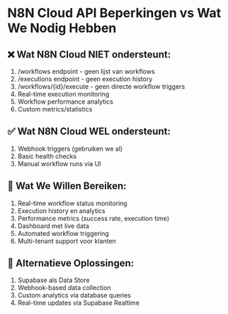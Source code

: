 # N8N Cloud API Beperkingen vs Wat We Nodig Hebben

## ❌ Wat N8N Cloud NIET ondersteunt:

1. /workflows endpoint - geen lijst van workflows
2. /executions endpoint - geen execution history
3. /workflows/{id}/execute - geen directe workflow triggers
4. Real-time execution monitoring
5. Workflow performance analytics
6. Custom metrics/statistics

## ✅ Wat N8N Cloud WEL ondersteunt:

1. Webhook triggers (gebruiken we al)
2. Basic health checks
3. Manual workflow runs via UI

## 🎯 Wat We Willen Bereiken:

1. Real-time workflow status monitoring
2. Execution history en analytics
3. Performance metrics (success rate, execution time)
4. Dashboard met live data
5. Automated workflow triggering
6. Multi-tenant support voor klanten

## 🔧 Alternatieve Oplossingen:

1. Supabase als Data Store
2. Webhook-based data collection
3. Custom analytics via database queries
4. Real-time updates via Supabase Realtime

